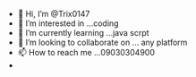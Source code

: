 - 👋 Hi, I’m @Trix0147
- 👀 I’m interested in ...coding
- 🌱 I’m currently learning ...java scrpt
- 💞️ I’m looking to collaborate on ... any platform
- 📫 How to reach me ...09030304900
- 

<!---
Trix0147/Trix0147 is a ✨ special ✨ repository because its `README.md` (this file) appears on your GitHub profile.
You can click the Preview link to take a look at your changes.
--->

